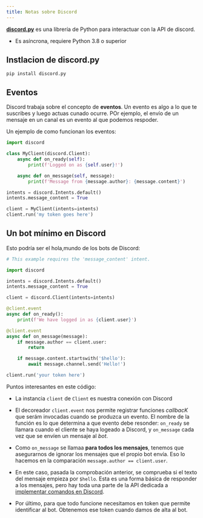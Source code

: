 ```yaml
---
title: Notas sobre Discord
---
```


**[discord.py](https://discordpy.readthedocs.io/en/stable/index.html)** es una
librería de Python para interactuar con la API de discord.

- Es asíncrona, requiere Python 3.8 o superior

## Instlacion de discord.py

```shell
pip install discord.py
```

## Eventos

Discord trabaja sobre el concepto de **eventos**. Un evento es algo a lo que te
suscribes y luego actuas cunado ocurre. POr ejemplo, el envío de un mensaje en
un canal es un evento al que podemos respoder.

Un ejemplo de como funcionan los eventos:

```python
import discord

class MyClient(discord.Client):
    async def on_ready(self):
        print(f'Logged on as {self.user}!')

    async def on_message(self, message):
        print(f'Message from {message.author}: {message.content}')

intents = discord.Intents.default()
intents.message_content = True

client = MyClient(intents=intents)
client.run('my token goes here')
```


## Un bot mínimo en Discord

Esto podría ser el hola,mundo de los bots de Discord:

```python
# This example requires the 'message_content' intent.

import discord

intents = discord.Intents.default()
intents.message_content = True

client = discord.Client(intents=intents)

@client.event
async def on_ready():
    print(f'We have logged in as {client.user}')

@client.event
async def on_message(message):
    if message.author == client.user:
        return

    if message.content.startswith('$hello'):
        await message.channel.send('Hello!')

client.run('your token here')
```

Puntos interesantes en este código:

- La instancia `client` de `Client` es nuestra conexión con Discord

- El decoreador `client.event` nos permite registrar funciones _callbacK_ que
  serám invocadas cuando se produzca un evento. El nombre de la función es lo
  que determina a que evento debe resonder: `on_ready` se llamara cuando el
  cliente se haya logeado a Discord, y `on_message` cada vez que se envíen un
  mensaje al _bot_.

- Como `on_message` se llamaa **para todos los mensajes**, tenemos que
  asegurarnos de ignorar los mensajes que el propio bot envía. Eso lo hacemos
  en la comparación `message.author == client.user`.

- En este caso, pasada la comprobación anterior, se comprueba si el texto del
  mensaje empieza por `$hello`. Esta es una forma básica de responder a los
  mensajes, pero hay toda una parte de la API dedicada a [implementar comandos
  en Discord](https://discordpy.readthedocs.io/en/stable/ext/commands/index.html).

- Por último, para que todo funcione necesitamos en token que permite
  identificar al bot. Obtenemos ese token cuando damos de alta al bot.
